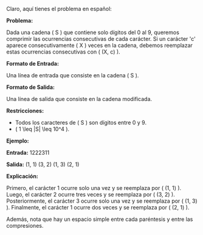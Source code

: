 Claro, aquí tienes el problema en español:

**Problema:**

Dada una cadena \( S \) que contiene solo dígitos del 0 al 9, queremos comprimir las ocurrencias consecutivas de cada carácter. Si un carácter 'c' aparece consecutivamente \( X \) veces en la cadena, debemos reemplazar estas ocurrencias consecutivas con \( (X, c) \).

**Formato de Entrada:**

Una línea de entrada que consiste en la cadena \( S \).

**Formato de Salida:**

Una línea de salida que consiste en la cadena modificada.

**Restricciones:**

- Todos los caracteres de \( S \) son dígitos entre 0 y 9.
- \( 1 \leq |S| \leq 10^4 \).

**Ejemplo:**

**Entrada:**
1222311


**Salida:**
(1, 1) (3, 2) (1, 3) (2, 1)


**Explicación:**

Primero, el carácter 1 ocurre solo una vez y se reemplaza por \( (1, 1) \). Luego, el carácter 2 ocurre tres veces y se reemplaza por \( (3, 2) \). Posteriormente, el carácter 3 ocurre solo una vez y se reemplaza por \( (1, 3) \). Finalmente, el carácter 1 ocurre dos veces y se reemplaza por \( (2, 1) \).

Además, nota que hay un espacio simple entre cada paréntesis y entre las compresiones.